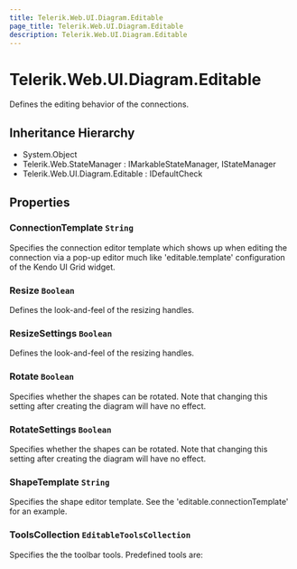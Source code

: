 ```yaml
---
title: Telerik.Web.UI.Diagram.Editable
page_title: Telerik.Web.UI.Diagram.Editable
description: Telerik.Web.UI.Diagram.Editable
---
```


# Telerik.Web.UI.Diagram.Editable

Defines the editing behavior of the connections.

## Inheritance Hierarchy

* System.Object
* Telerik.Web.StateManager : IMarkableStateManager, IStateManager
* Telerik.Web.UI.Diagram.Editable : IDefaultCheck

## Properties

###  ConnectionTemplate `String`

Specifies the connection editor template which shows up when editing the connection via a pop-up editor much like 'editable.template' configuration of the Kendo UI Grid widget.

###  Resize `Boolean`

Defines the look-and-feel of the resizing handles.

###  ResizeSettings `Boolean`

Defines the look-and-feel of the resizing handles.

###  Rotate `Boolean`

Specifies whether the shapes can be rotated. Note that changing this setting after creating the diagram will have no effect.

###  RotateSettings `Boolean`

Specifies whether the shapes can be rotated. Note that changing this setting after creating the diagram will have no effect.

###  ShapeTemplate `String`

Specifies the shape editor template. See the 'editable.connectionTemplate' for an example.

###  ToolsCollection `EditableToolsCollection`

Specifies the the toolbar tools. Predefined tools are:

